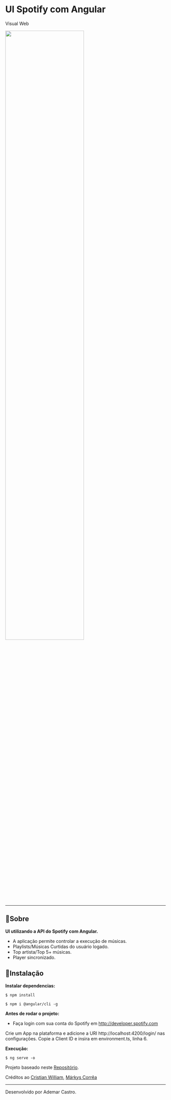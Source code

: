 # UI Spotify com Angular

Visual Web

<img src='./src/assets/images/result-final.gif' width="70%">

---

## 🔖Sobre

**UI utilizando a API do Spotify com Angular.**

- A aplicação permite controlar a execução de músicas.
- Playlists/Músicas Curtidas do usuário logado.
- Top artista/Top 5+ músicas.
- Player sincronizado.

## 💾Instalação

**Instalar dependencias:**

```shell
$ npm install
```

```shell
$ npm i @angular/cli -g
```
**Antes de rodar o projeto:**

- Faça login com sua conta do Spotify em http://developer.spotify.com

Crie um App na plataforma e adicione a URI http://localhost:4200/login/ nas configurações.
Copie a Client ID e insira em environment.ts, linha 6.

**Execução:**

```shell
$ ng serve -o
```

Projeto baseado neste [Repositório](https://github.com/cristianWilliam/Spotify-Angular).

Créditos ao [Cristian William](https://github.com/cristianWilliam), [Márkys Corrêa](https://github.com/markyscorrea)

---

Desenvolvido por Ademar Castro.

